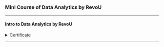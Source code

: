 ### Mini Course of Data Analytics by RevoU

----

#### Intro to Data Analytics by RevoU

<details>
<summary markdown="span">Certificate</summary>

![DAMC22 RevoU](https://user-images.githubusercontent.com/112692717/201865264-7f175680-27a3-4963-a672-e669646a7ad9.png)

</details>

----
